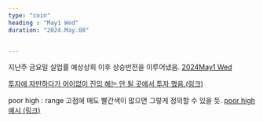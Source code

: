 ```yaml
---
type: "coin"
heading : "May1 Wed"
duration: "2024.May.08"


---
```

 

지난주 금요일 실업률 예상상회 이후 상승반전을 이루어냈음. 
[2024May1 Wed](/todo/images/Document2024May1-Wed.pdf)


[투자에 자만하다가 어이없이 진입 해는 안 될 곳에서 투자 했음.(링크)](/todo/images/wrong_entry_2024-05-08.jpeg)


poor high : range 고점에 매도 빨간색이 많으면 그렇게 정의할 수 있을 듯.
[poor high 예시 (링크)](/todo/images/poor-high_2024-05-08.png)
